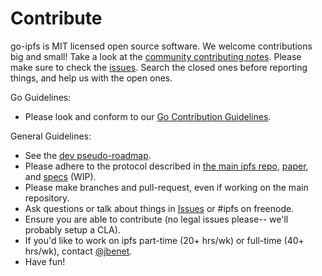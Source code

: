 # Contribute

go-ipfs is MIT licensed open source software. We welcome contributions big and
small! Take a look at the [community contributing notes](https://github.com/ipfs/community/blob/master/contributing.md). Please make sure to check the [issues](https://github.com/ipfs/go-ipfs/issues). Search the closed ones
before reporting things, and help us with the open ones.

Go Guidelines:

- Please look and conform to our [Go Contribution Guidelines](https://github.com/ipfs/community/blob/master/go-contribution-guidelines.md).

General Guidelines:

- See the [dev pseudo-roadmap](dev.md).
- Please adhere to the protocol described in [the main ipfs repo](https://github.com/ipfs/ipfs), [paper](http://static.benet.ai/t/ipfs.pdf), and [specs](https://github.com/ipfs/specs) (WIP).
- Please make branches and pull-request, even if working on the main repository.
- Ask questions or talk about things in [Issues](https://github.com/ipfs/go-ipfs/issues) or #ipfs on freenode.
- Ensure you are able to contribute (no legal issues please-- we'll probably setup a CLA).
- If you'd like to work on ipfs part-time (20+ hrs/wk) or full-time (40+ hrs/wk), contact [@jbenet](https://github.com/jbenet).
- Have fun!
